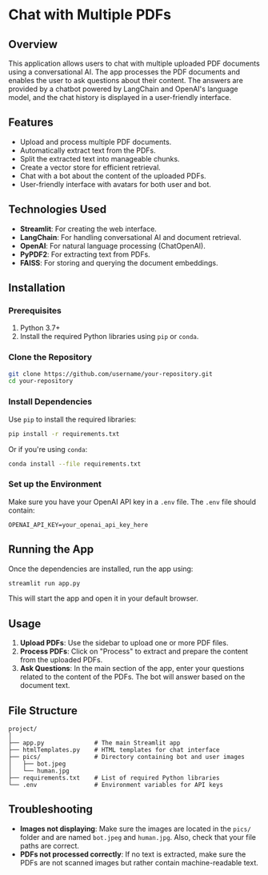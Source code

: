 

# Chat with Multiple PDFs

## Overview

This application allows users to chat with multiple uploaded PDF documents using a conversational AI. The app processes the PDF documents and enables the user to ask questions about their content. The answers are provided by a chatbot powered by LangChain and OpenAI's language model, and the chat history is displayed in a user-friendly interface.

## Features

- Upload and process multiple PDF documents.
- Automatically extract text from the PDFs.
- Split the extracted text into manageable chunks.
- Create a vector store for efficient retrieval.
- Chat with a bot about the content of the uploaded PDFs.
- User-friendly interface with avatars for both user and bot.

## Technologies Used

- **Streamlit**: For creating the web interface.
- **LangChain**: For handling conversational AI and document retrieval.
- **OpenAI**: For natural language processing (ChatOpenAI).
- **PyPDF2**: For extracting text from PDFs.
- **FAISS**: For storing and querying the document embeddings.

## Installation

### Prerequisites

1. Python 3.7+
2. Install the required Python libraries using `pip` or `conda`.

### Clone the Repository

```bash
git clone https://github.com/username/your-repository.git
cd your-repository
```

### Install Dependencies

Use `pip` to install the required libraries:

```bash
pip install -r requirements.txt
```

Or if you're using `conda`:

```bash
conda install --file requirements.txt
```

### Set up the Environment

Make sure you have your OpenAI API key in a `.env` file. The `.env` file should contain:

```
OPENAI_API_KEY=your_openai_api_key_here
```

## Running the App

Once the dependencies are installed, run the app using:

```bash
streamlit run app.py
```

This will start the app and open it in your default browser.

## Usage

1. **Upload PDFs**: Use the sidebar to upload one or more PDF files.
2. **Process PDFs**: Click on "Process" to extract and prepare the content from the uploaded PDFs.
3. **Ask Questions**: In the main section of the app, enter your questions related to the content of the PDFs. The bot will answer based on the document text.

## File Structure

```
project/
│
├── app.py              # The main Streamlit app
├── htmlTemplates.py    # HTML templates for chat interface
├── pics/               # Directory containing bot and user images
│   ├── bot.jpeg
│   └── human.jpg
├── requirements.txt    # List of required Python libraries
└── .env                # Environment variables for API keys
```

## Troubleshooting

- **Images not displaying**: Make sure the images are located in the `pics/` folder and are named `bot.jpeg` and `human.jpg`. Also, check that your file paths are correct.
- **PDFs not processed correctly**: If no text is extracted, make sure the PDFs are not scanned images but rather contain machine-readable text.

